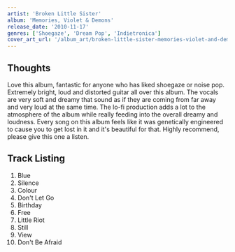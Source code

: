 ```yaml
---
artist: 'Broken Little Sister'
album: 'Memories, Violet & Demons'
release_date: '2010-11-17'
genres: ['Shoegaze', 'Dream Pop', 'Indietronica']
cover_art_url: '/album_art/broken-little-sister-memories-violet-and-demons.jpg'
---
```


## Thoughts

Love this album, fantastic for anyone who has liked shoegaze or noise pop. Extremely bright, loud and distorted guitar all over this album. The vocals are very soft and dreamy that sound as if they are coming from far away and very loud at the same time. The lo-fi production adds a lot to the atmosphere of the album while really feeding into the overall dreamy and loudness. Every song on this album feels like it was genetically engineered to cause you to get lost in it and it's beautiful for that. Highly recommend, please give this one a listen.

## Track Listing

1. Blue
2. Silence
3. Colour
4. Don't Let Go
5. Birthday
6. Free
7. Little Riot
8. Still
9. View
10. Don't Be Afraid
